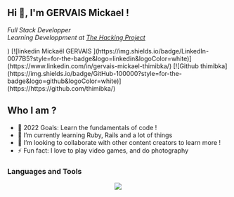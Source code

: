 ## Hi 👋, I'm GERVAIS Mickael !
<p><em>Full Stack Developper</br>Learning Developpment at <a href="https://www.thehackingproject.org/parcours">The Hacking Project</a>
</em></p>
) 
[![linkedin Mickaël GERVAIS
](https://img.shields.io/badge/LinkedIn-0077B5?style=for-the-badge&logo=linkedin&logoColor=white)](https://www.linkedin.com/in/gervais-mickael-thimibka/) 
[![Github thimibka](https://img.shields.io/badge/GitHub-100000?style=for-the-badge&logo=github&logoColor=white)](https://https://github.com/thimibka/)

## Who I am ?

- 🥅 2022 Goals: Learn the fundamentals of code !
- 🌱 I’m currently learning Ruby, Rails and a lot of things
- 👯 I’m looking to collaborate with other content creators to learn more !
- ⚡ Fun fact: I love to play video games, and do photography

### Languages and Tools

<p align="center">
  <a href="https://skillicons.dev">
    <img src="https://skillicons.dev/icons?i=git,github,vim,lua,neovim,ruby,rails,html,css,bootstrap,stackoverflow,ps,ae,pr" />
  </a>
</p>
